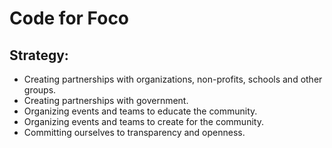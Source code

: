 # Code for Foco

## Strategy:

- Creating partnerships with organizations, non-profits, schools and other groups.
- Creating partnerships with government.
- Organizing events and teams to educate the community.
- Organizing events and teams to create for the community.
- Committing ourselves to transparency and openness.
